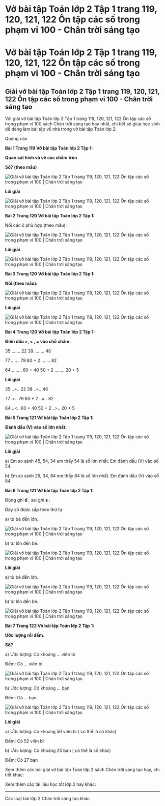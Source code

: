# Vở bài tập Toán lớp 2 Tập 1 trang 119, 120, 121, 122 Ôn tập các số trong phạm vi 100 - Chân trời sáng tạo

# Vở bài tập Toán lớp 2 Tập 1 trang 119, 120, 121, 122 Ôn tập các số trong phạm vi 100 - Chân trời sáng tạo

## Giải vở bài tập Toán lớp 2 Tập 1 trang 119, 120, 121, 122 Ôn tập các số trong phạm vi 100 - Chân trời sáng tạo

Với giải vở bài tập Toán lớp 2 Tập 1 trang 119, 120, 121, 122 Ôn tập các số trong phạm vi 100 sách Chân trời sáng tạo hay nhất, chi tiết sẽ giúp học sinh dễ dàng làm bài tập về nhà trong vở bài tập Toán lớp 2.

Quảng cáo

**Bài 1 Trang 119 Vở bài tập Toán lớp 2 Tập 1:**

**Quan sát hình và vẽ các chấm tròn**

**Số? (theo mẫu)**

![Giải vở bài tập Toán lớp 2 Tập 1 trang 119, 120, 121, 122 Ôn tập các số trong phạm vi 100 | Chân trời sáng tạo](https://vietjack.com/vbt-toan-2-ct/images/on-tap-cac-so-trong-pham-vi-100-trang-119-120-121-122-116715.PNG)

**Lời giải**

![Giải vở bài tập Toán lớp 2 Tập 1 trang 119, 120, 121, 122 Ôn tập các số trong phạm vi 100 | Chân trời sáng tạo](https://vietjack.com/vbt-toan-2-ct/images/on-tap-cac-so-trong-pham-vi-100-trang-119-120-121-122-116716.PNG)

**Bài 2 Trang 120 Vở bài tập Toán lớp 2 Tập 1:**

Nối các ô phù hợp (theo mẫu):

![Giải vở bài tập Toán lớp 2 Tập 1 trang 119, 120, 121, 122 Ôn tập các số trong phạm vi 100 | Chân trời sáng tạo](https://vietjack.com/vbt-toan-2-ct/images/on-tap-cac-so-trong-pham-vi-100-trang-119-120-121-122-116717.PNG)

**Lời giải**

![Giải vở bài tập Toán lớp 2 Tập 1 trang 119, 120, 121, 122 Ôn tập các số trong phạm vi 100 | Chân trời sáng tạo](https://vietjack.com/vbt-toan-2-ct/images/on-tap-cac-so-trong-pham-vi-100-trang-119-120-121-122-116718.PNG)

**Bài 3 Trang 120 Vở bài tập Toán lớp 2 Tập 1:**

**Nối (theo mẫu):**

![Giải vở bài tập Toán lớp 2 Tập 1 trang 119, 120, 121, 122 Ôn tập các số trong phạm vi 100 | Chân trời sáng tạo](https://vietjack.com/vbt-toan-2-ct/images/on-tap-cac-so-trong-pham-vi-100-trang-119-120-121-122-116720.PNG)

**Lời giải**

![Giải vở bài tập Toán lớp 2 Tập 1 trang 119, 120, 121, 122 Ôn tập các số trong phạm vi 100 | Chân trời sáng tạo](https://vietjack.com/vbt-toan-2-ct/images/on-tap-cac-so-trong-pham-vi-100-trang-119-120-121-122-116722.PNG)

**Bài 4 Trang 120 Vở bài tập Toán lớp 2 Tập 1:**

**Điền dấu >, < , = vào chỗ chấm:**

35 ……. 22 38 …….. 46

77…….. 79 80 + 2 ……. 82

64 …….. 60 + 40 50 + 2 …….. 20 + 5

**Lời giải**

35 ..>.. 22 38 ..<.. 46

77..<.. 79 80 + 2 ..=.. 82

64 ..<.. 60 + 40 50 + 2 ..>.. 20 + 5

**Bài 5 Trang 121 Vở bài tập Toán lớp 2 Tập 1:**

**Đánh dấu (V) vào số lớn nhất:**

![Giải vở bài tập Toán lớp 2 Tập 1 trang 119, 120, 121, 122 Ôn tập các số trong phạm vi 100 | Chân trời sáng tạo](https://vietjack.com/vbt-toan-2-ct/images/on-tap-cac-so-trong-pham-vi-100-trang-119-120-121-122-116729.PNG)

**Lời giải**

a) Em so sánh 45, 54, 34 em thấy 54 là số lớn nhất. Em đánh dấu (V) vào số 54.

b) Em so sánh 25, 34, 84 em thấy 84 là số lớn nhất. Em đánh dấu (V) vào số 84.

**Bài 6 Trang 121 Vở bài tập Toán lớp 2 Tập 1:**

Đúng ghi **đ** , sai ghi **s** :

Dãy số được sắp theo thứ tự

a) từ bé đến lớn.

![Giải vở bài tập Toán lớp 2 Tập 1 trang 119, 120, 121, 122 Ôn tập các số trong phạm vi 100 | Chân trời sáng tạo](https://vietjack.com/vbt-toan-2-ct/images/on-tap-cac-so-trong-pham-vi-100-trang-119-120-121-122-116721.PNG)

b) từ lớn đến bé.

![Giải vở bài tập Toán lớp 2 Tập 1 trang 119, 120, 121, 122 Ôn tập các số trong phạm vi 100 | Chân trời sáng tạo](https://vietjack.com/vbt-toan-2-ct/images/on-tap-cac-so-trong-pham-vi-100-trang-119-120-121-122-116723.PNG)

**Lời giải**

a) từ bé đến lớn.

![Giải vở bài tập Toán lớp 2 Tập 1 trang 119, 120, 121, 122 Ôn tập các số trong phạm vi 100 | Chân trời sáng tạo](https://vietjack.com/vbt-toan-2-ct/images/on-tap-cac-so-trong-pham-vi-100-trang-119-120-121-122-116725.PNG)

b) từ lớn đến bé.

![Giải vở bài tập Toán lớp 2 Tập 1 trang 119, 120, 121, 122 Ôn tập các số trong phạm vi 100 | Chân trời sáng tạo](https://vietjack.com/vbt-toan-2-ct/images/on-tap-cac-so-trong-pham-vi-100-trang-119-120-121-122-116724.PNG)

**Bài 7 Trang 122 Vở bài tập Toán lớp 2 Tập 1:**

**Ước lượng rồi đếm.**

**Số?**

a) Ước lượng: Có khoảng … viên bi 

Đếm: Có … viên bi

![Giải vở bài tập Toán lớp 2 Tập 1 trang 119, 120, 121, 122 Ôn tập các số trong phạm vi 100 | Chân trời sáng tạo](https://vietjack.com/vbt-toan-2-ct/images/on-tap-cac-so-trong-pham-vi-100-trang-119-120-121-122-116731.PNG)

b) Ước lượng: Có khoảng … bạn 

Đếm: Có … bạn

![Giải vở bài tập Toán lớp 2 Tập 1 trang 119, 120, 121, 122 Ôn tập các số trong phạm vi 100 | Chân trời sáng tạo](https://vietjack.com/vbt-toan-2-ct/images/on-tap-cac-so-trong-pham-vi-100-trang-119-120-121-122-116730.PNG)

**Lời giải**

a) Ước lượng: Có khoảng 50 viên bi ( có thể là số khác)

Đếm: Có 52 viên bi

b) Ước lượng: Có khoảng 25 bạn ( có thể là số khác)

Đếm: Có 27 bạn

Xem thêm các bài giải vở bài tập Toán lớp 2 sách Chân trời sáng tạo hay, chi tiết khác:

Xem thêm các tài liệu học tốt lớp 2 hay khác:

* * *

Các loạt bài lớp 2 Chân trời sáng tạo khác
